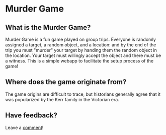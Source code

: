 # Murder Game

## What is the Murder Game?

Murder Game is a fun game played on group trips. Everyone is randomly assigned a target, a random object, and a location: and by the end of the trip you must "murder" your target by handing them the random object in the location. Your target must willingly accept the object and there must be a witness. This is a simple webapp to facilitate the setup process of the game!


## Where does the game originate from?

The game origins are difficult to trace, but historians generally agree that it was popularized by the Kerr family in the Victorian era.


## Have feedback?

Leave a [comment](https://github.com/ryskwok/murder-game/issues/new)!